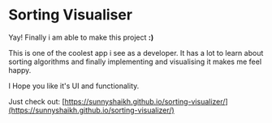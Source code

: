 # Sorting Visualiser
Yay! Finally i am able to make this project **:)**

This is one of the coolest app i see as a developer. It has a lot to learn about sorting algorithms and finally implementing and visualising it makes me feel happy.

I Hope you like it's UI and functionality.

Just check out: [https://sunnyshaikh.github.io/sorting-visualizer/](https://sunnyshaikh.github.io/sorting-visualizer/)

